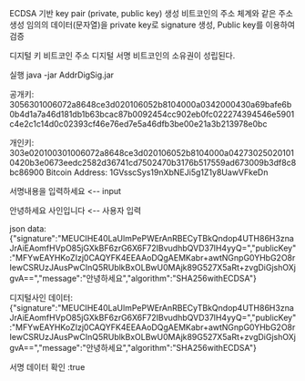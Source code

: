 ECDSA 기반 key pair (private, public key) 생성 비트코인의 주소 체계와 같은 주소 생성 임의의 데이터(문자열)을 private key로 signature 생성, Public key를 이용하여 검증

디지털 키
비트코인 주소
디지털 서명 비트코인의 소유권이 성립된다.



실행 java -jar AddrDigSig.jar

공개키: 3056301006072a8648ce3d020106052b8104000a0342000430a69bafe6b0b4d1a7a46d181db1b63bcac87b0092454cc902eb0fc022274394546e5901c4e2c1c14d0c02393cf46e76ed7e5a46dfb3be00e21a3b213978e0bc 


개인키: 303e020100301006072a8648ce3d020106052b8104000a042730250201010420b3e0673eedc2582d36741cd7502470b3176b517559ad673009b3df8c8bc86900 Bitcoin Address: 1GVsscSys19nXbNEJi5g1Z1y8UawVFkeDn 

서명내용을 입력하세요  <-- input

안녕하세요 사인입니다 <-- 사용자 입력


json data: {"signature":"MEUCIHE40LaUlmPePWErAnRBECyTBkQndop4UTH86H3znaJrAiEAomfHVpO85jGXkBF6zrG6X6F72IBvudhbQVD37lH4yyQ=","publicKey":"MFYwEAYHKoZIzj0CAQYFK4EEAAoDQgAEMKabr+awtNGnpG0YHbG2O8rIewCSRUzJAusPwCInQ5RUblkBxOLBwU0MAjk89G527X5aRt+zvgDiGjshOXjgvA==","message":"안녕하세요","algorithm":"SHA256withECDSA"}

디지털사인 데이터:{"signature":"MEUCIHE40LaUlmPePWErAnRBECyTBkQndop4UTH86H3znaJrAiEAomfHVpO85jGXkBF6zrG6X6F72IBvudhbQVD37lH4yyQ=","publicKey":"MFYwEAYHKoZIzj0CAQYFK4EEAAoDQgAEMKabr+awtNGnpG0YHbG2O8rIewCSRUzJAusPwCInQ5RUblkBxOLBwU0MAjk89G527X5aRt+zvgDiGjshOXjgvA==","message":"안녕하세요","algorithm":"SHA256withECDSA"}

서명 데이터 확인 :true
